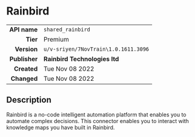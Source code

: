 # Rainbird
| | |
|-:|-|
|**API name**|`shared_rainbird`|
|**Tier**|Premium|
|**Version**|`u/v-sriyen/7NovTrain\1.0.1611.3096`|
|**Publisher**|**Rainbird Technologies ltd**|
|**Created**|Tue Nov 08 2022|
|**Changed**|Tue Nov 08 2022|

## Description
Rainbird is a no-code intelligent automation platform that enables you to automate complex decisions. This connector enables you to interact with knowledge maps you have built in Rainbird.
